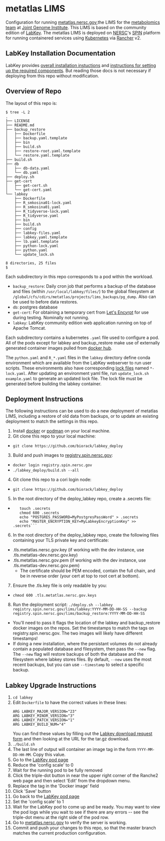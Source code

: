 # metatlas LIMS
Configuration for running [metatlas.nersc.gov](https://metatlas.nersc.gov/),the LIMS for the
[metabolomics team](https://jgi.doe.gov/our-science/science-programs/metabolomics-technology/)
at [Joint Genome Institute](https://www.jgi.doe.gov/). This LIMS is based on the community 
edition of [LabKey](https://www.labkey.org/). The metatlas LIMS is deployed on
[NERSC](http://www.nersc.gov/)'s [SPIN](https://www.nersc.gov/systems/spin/)
platform for running containered services using [Kubernetes](https://kubernetes.io/) via
[Rancher](https://rancher.com/products/rancher/) v2.

## LabKey Installation Documentation

LabKey provides [overall installation instuctions](https://www.labkey.org/Documentation/wiki-page.view?name=manualInstall) and [instructions for setting up the required components](https://www.labkey.org/Documentation/wiki-page.view?name=installComponents#folder). But reading those docs is not necessary if deploying from this repo without modification.

## Overview of Repo

The layout of this repo is:

```
$ tree -L 2
.
├── LICENSE
├── README.md
├── backup_restore
│   ├── Dockerfile
│   ├── backup.yaml.template
│   ├── bin
│   ├── build.sh
│   ├── restore-root.yaml.template
│   └── restore.yaml.template
├── build.sh
├── db
│   ├── db-data.yaml
│   └── db.yaml
├── deploy.sh
├── get-cert
│   ├── get-cert.sh
│   └── get-cert.yaml
└── labkey
    ├── Dockerfile
    ├── R_smkosina01-lock.yaml
    ├── R_smkosina01.yaml
    ├── R_tidyverse-lock.yaml
    ├── R_tidyverse.yaml
    ├── bin
    ├── build.sh
    ├── config
    ├── labkey-files.yaml
    ├── labkey.yaml.template
    ├── lb.yaml.template
    ├── python-lock.yaml
    ├── python.yaml
    └── update_lock.sh

8 directories, 25 files
$
```

Each subdirectory in this repo corresponds to a pod within the workload.
- `backup_restore`: Daily cron job that performs a backup of the database and
  files (within `/usr/local/labkey/files/`) to the global filesystem at
  `/global/cfs/cdirs/metatlas/projects/lims_backups/pg_dump`. Also can be
  used to before data restores.
- `db`: postgres database
- `get-cert`: For obtaining a temporary cert from
  [Let's Encyrpt](https://letsencrypt.org/) for use during testing.
  Nominally not running.
- `labkey`: LabKey community edition web application running on top of Apache
  Tomcat.

Each subdirectory contains a kubernetes `.yaml` file used to configure a pod.
All of the pods except for labkey and backup_restore make use of externally
generated container images pulled from [docker hub](https://www.dockerhub.com/). 

The `python.yaml` and `R_*.yaml` files in the `labkey` directory define conda
environment which are available from the LabKey webserver to run user scripts.
These environments also have corresponding
[lock files](https://github.com/conda/conda-lock) named `*-lock.yaml`. After
updating an environment yaml file, run `update_lock.sh example.yaml` to
generate an updated lock file. The lock file must be generated before building
the labkey container.

## Deployment Instructions

The following instructions can be used to do a new deployment of metatlas LIMS, including a restore of old data from backups, or to update an existing deployment to match the settings in this repo.

1. Install [docker](https://docs.docker.com/get-docker/) or [podman](https://podman.io/getting-started/installation) on your local machine.
2. Git clone this repo to your local machine:
  - `git clone https://github.com/biorack/labkey_deploy`
3. Build and push images to [registry.spin.nersc.gov](https://registry.spin.nersc.gov):
  - `docker login registry.spin.nersc.gov`
  - `./labkey_deploy/build.sh --all`
4. Git clone this repo to a cori login node:
  - `git clone https://github.com/biorack/labkey_deploy`
5. In the root directory of the deploy_labkey repo, create a .secrets file:
  - ```cd labkey_deploy
       touch .secrets
       chmod 600 .secrets
       echo "POSTGRES_PASSWORD=MyPostgresPassWord" > .secrets
       echo "MASTER_ENCRYPTION_KEY=MyLabkeyEncryptionKey" >> .secrets```
6. In the root directory of the deploy_labkey repo, create the following files containing your TLS private key and certificate:
  - .tls.metatlas.nersc.gov.key  (if working with the dev instance, use .tls.metatlas-dev.nersc.gov.key)
  - .tls.metatlas.nersc.gov.pem  (if working with the dev instance, use .tls.metatlas-dev.nersc.gov.pem)
    - The certificate should be PEM encoded, contain the full chain, and be in reverse order (your cert at top to root cert at bottom).
7. Ensure the .tls.key file is only readable by you:
  - `chmod 600 .tls.metatlas.nersc.gov.keys`
8. Run the deployment script: `./deploy.sh --labkey registry.spin.nersc.gov/lims/labkey:YYYY-MM-DD-HH-SS --backup registry.spin.nersc.gov/lims/backup_restore:YYYY-MM-DD-HH-SS`
  - You'll need to pass it flags the location of the labkey and backup_restore docker images on the repos. Set the timestamps to match the tags on registry.spin.nersc.gov. The two images will likely have different timestamps!
  - If doing a new installation, where the persistant volumes do not already contain a populated database and filesystem, then pass the `--new` flag. The `--new` flag will restore backups of both the database and the filesystem where labkey stores files. By default, `--new` uses the most recent backups, but you can use `--timestamp` to select a specific backup. 

## Labkey Upgrade Instructions

1. `cd labkey`
1. Edit `Dockerfile` to have the correct values in these lines:
   ```
   ARG LABKEY_MAJOR_VERSION="23"
   ARG LABKEY_MINOR_VERSION="3"
   ARG LABKEY_PATCH_VERSION="1"
   ARG LABKEY_BUILD_NUM="4"
   ```
   You can find these values by filling out the [Labkey download
   request form](https://www.labkey.com/download-community-edition/)
   and then looking at the URL for the tar.gz download.
1. `./build.sh`
1. The last line of output will container an image tag in the form
   `YYYY-MM-DD-HH-MM`. Copy this value.
1. Go to the [LabKey pod page](
   https://rancher2.spin.nersc.gov/p/c-tmq7p:p-gqfz8/workload/deployment:lims:labkey)
1. Reduce the 'config scale' to 0
1. Wait for the running pod to be fully removed
1. Click the triple-dot button in near the upper right corner of the Ranche2
   web page and then select 'Edit' from the dropdown menu.
1. Replace the tag in the 'Docker image' field
1. Click 'Save' button
1. Go back to the [LabKey pod page](
   https://rancher2.spin.nersc.gov/p/c-tmq7p:p-gqfz8/workload/deployment:lims:labkey)
1. Set the 'config scale' to 1
1. Wait for the LabKey pod to come up and be ready. You may want to view the
   pod logs while you wait to see if there are any errors -- see the
   triple-dot menu at the right side of the pod row.
1. Go to [metatlas.nersc.gov](https://metatlas.nersc.gov/) to verify the server is working.
1. Commit and push your changes to this repo, so that the master branch matches
   the current production configuration.
